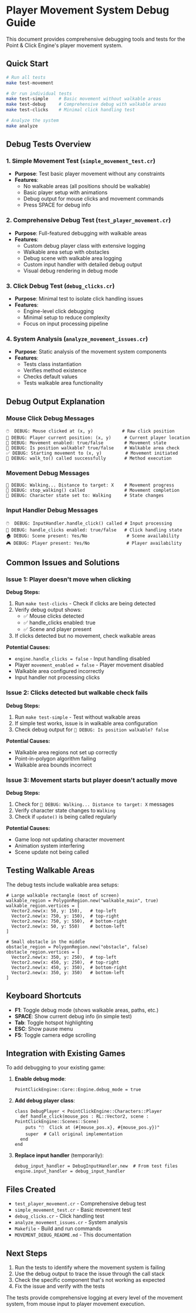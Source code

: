 # Player Movement System Debug Guide

This document provides comprehensive debugging tools and tests for the Point & Click Engine's player movement system.

## Quick Start

```bash
# Run all tests
make test-movement

# Or run individual tests
make test-simple    # Basic movement without walkable areas
make test-debug     # Comprehensive debug with walkable areas
make test-clicks    # Minimal click handling test

# Analyze the system
make analyze
```

## Debug Tests Overview

### 1. Simple Movement Test (`simple_movement_test.cr`)
- **Purpose**: Test basic player movement without any constraints
- **Features**: 
  - No walkable areas (all positions should be walkable)
  - Basic player setup with animations
  - Debug output for mouse clicks and movement commands
  - Press SPACE for debug info

### 2. Comprehensive Debug Test (`test_player_movement.cr`)
- **Purpose**: Full-featured debugging with walkable areas
- **Features**:
  - Custom debug player class with extensive logging
  - Walkable area setup with obstacles
  - Debug scene with walkable area logging
  - Custom input handler with detailed debug output
  - Visual debug rendering in debug mode

### 3. Click Debug Test (`debug_clicks.cr`)
- **Purpose**: Minimal test to isolate click handling issues
- **Features**:
  - Engine-level click debugging
  - Minimal setup to reduce complexity
  - Focus on input processing pipeline

### 4. System Analysis (`analyze_movement_issues.cr`)
- **Purpose**: Static analysis of the movement system components
- **Features**:
  - Tests class instantiation
  - Verifies method existence
  - Checks default values
  - Tests walkable area functionality

## Debug Output Explanation

### Mouse Click Debug Messages

```
🖱️  DEBUG: Mouse clicked at (x, y)           # Raw click position
🧭 DEBUG: Player current position: (x, y)     # Current player location
🚶 DEBUG: Movement enabled: true/false        # Movement state
🚶 DEBUG: Is position walkable? true/false    # Walkable area check
✅ DEBUG: Starting movement to (x, y)         # Movement initiated
🎯 DEBUG: walk_to() called successfully       # Method execution
```

### Movement Debug Messages

```
🔄 DEBUG: Walking... Distance to target: X    # Movement progress
🛑 DEBUG: stop_walking() called               # Movement completion
🎯 DEBUG: Character state set to: Walking     # State changes
```

### Input Handler Debug Messages

```
🖱️  DEBUG: InputHandler.handle_click() called # Input processing
🔧 DEBUG: handle_clicks enabled: true/false   # Click handling state
🏠 DEBUG: Scene present: Yes/No               # Scene availability
🎮 DEBUG: Player present: Yes/No              # Player availability
```

## Common Issues and Solutions

### Issue 1: Player doesn't move when clicking

**Debug Steps:**
1. Run `make test-clicks` - Check if clicks are being detected
2. Verify debug output shows:
   - ✅ Mouse clicks detected
   - ✅ handle_clicks enabled: true
   - ✅ Scene and player present
3. If clicks detected but no movement, check walkable areas

**Potential Causes:**
- `engine.handle_clicks = false` - Input handling disabled
- Player `movement_enabled = false` - Player movement disabled
- Walkable area configured incorrectly
- Input handler not processing clicks

### Issue 2: Clicks detected but walkable check fails

**Debug Steps:**
1. Run `make test-simple` - Test without walkable areas
2. If simple test works, issue is in walkable area configuration
3. Check debug output for `🚶 DEBUG: Is position walkable? false`

**Potential Causes:**
- Walkable area regions not set up correctly
- Point-in-polygon algorithm failing
- Walkable area bounds incorrect

### Issue 3: Movement starts but player doesn't actually move

**Debug Steps:**
1. Check for `🔄 DEBUG: Walking... Distance to target: X` messages
2. Verify character state changes to `Walking`
3. Check if `update()` is being called regularly

**Potential Causes:**
- Game loop not updating character movement
- Animation system interfering
- Scene update not being called

## Testing Walkable Areas

The debug tests include walkable area setups:

```crystal
# Large walkable rectangle (most of screen)
walkable_region = PolygonRegion.new("walkable_main", true)
walkable_region.vertices = [
  Vector2.new(x: 50, y: 150),   # top-left
  Vector2.new(x: 750, y: 150),  # top-right
  Vector2.new(x: 750, y: 550),  # bottom-right
  Vector2.new(x: 50, y: 550)    # bottom-left
]

# Small obstacle in the middle
obstacle_region = PolygonRegion.new("obstacle", false)
obstacle_region.vertices = [
  Vector2.new(x: 350, y: 250),  # top-left
  Vector2.new(x: 450, y: 250),  # top-right
  Vector2.new(x: 450, y: 350),  # bottom-right
  Vector2.new(x: 350, y: 350)   # bottom-left
]
```

## Keyboard Shortcuts

- **F1**: Toggle debug mode (shows walkable areas, paths, etc.)
- **SPACE**: Show current debug info (in simple test)
- **Tab**: Toggle hotspot highlighting
- **ESC**: Show pause menu
- **F5**: Toggle camera edge scrolling

## Integration with Existing Games

To add debugging to your existing game:

1. **Enable debug mode**:
   ```crystal
   PointClickEngine::Core::Engine.debug_mode = true
   ```

2. **Add debug player class**:
   ```crystal
   class DebugPlayer < PointClickEngine::Characters::Player
     def handle_click(mouse_pos : RL::Vector2, scene : PointClickEngine::Scenes::Scene)
       puts "🖱️  Click at (#{mouse_pos.x}, #{mouse_pos.y})"
       super  # Call original implementation
     end
   end
   ```

3. **Replace input handler** (temporarily):
   ```crystal
   debug_input_handler = DebugInputHandler.new  # From test files
   engine.input_handler = debug_input_handler
   ```

## Files Created

- `test_player_movement.cr` - Comprehensive debug test
- `simple_movement_test.cr` - Basic movement test
- `debug_clicks.cr` - Click handling test
- `analyze_movement_issues.cr` - System analysis
- `Makefile` - Build and run commands
- `MOVEMENT_DEBUG_README.md` - This documentation

## Next Steps

1. Run the tests to identify where the movement system is failing
2. Use the debug output to trace the issue through the call stack
3. Check the specific component that's not working as expected
4. Fix the issue and verify with the tests

The tests provide comprehensive logging at every level of the movement system, from mouse input to player movement execution.